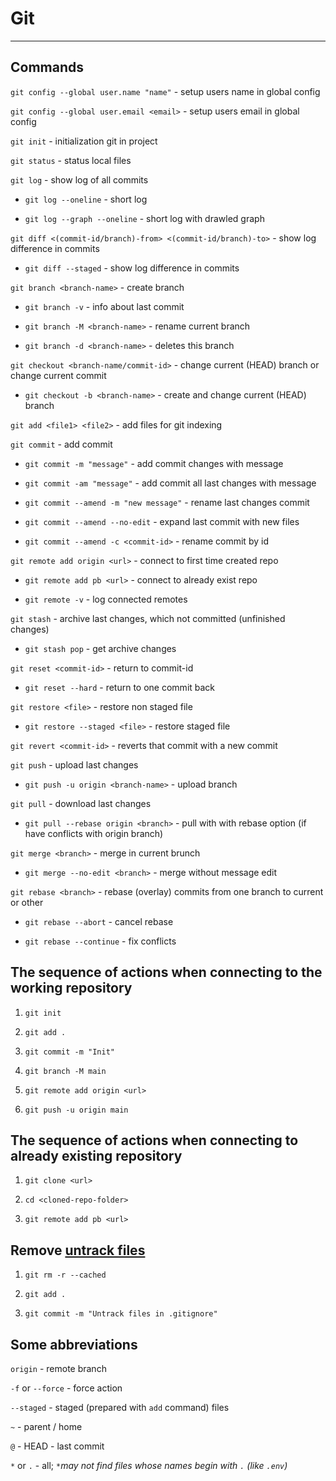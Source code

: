 # Git

---

## Commands

`git config --global user.name "name"` - setup users name in global config

`git config --global user.email <email>` - setup users email in global config

`git init` - initialization git in project

`git status` - status local files

`git log` - show log of all commits

- `git log --oneline` - short log

- `git log --graph --oneline` - short log with drawled graph

`git diff <(commit-id/branch)-from> <(commit-id/branch)-to>` - show log difference in commits

- `git diff --staged` - show log difference in commits

`git branch <branch-name>` - create branch

- `git branch -v` - info about last commit

- `git branch -M <branch-name>` - rename current branch

- `git branch -d <branch-name>` - deletes this branch

`git checkout <branch-name/commit-id>` - change current (HEAD) branch or change current commit

- `git checkout -b <branch-name>` - create and change current (HEAD) branch

`git add <file1> <file2>` - add files for git indexing

`git commit` - add commit

- `git commit -m "message"` - add commit changes with message

- `git commit -am "message"` - add commit all last changes with message

- `git commit --amend -m "new message"` - rename last changes commit

- `git commit --amend --no-edit` - expand last commit with new files

- `git commit --amend -c <commit-id>` - rename commit by id

`git remote add origin <url>` - connect to first time created repo

- `git remote add pb <url>` - connect to already exist repo

- `git remote -v` - log connected remotes

`git stash` - archive last changes, which not committed (unfinished changes)

- `git stash pop` - get archive changes

`git reset <commit-id>` - return to commit-id

- `git reset --hard` - return to one commit back

`git restore <file>` - restore non staged file

- `git restore --staged <file>` - restore staged file

`git revert <commit-id>` - reverts that commit with a new commit

`git push` - upload last changes

- `git push -u origin <branch-name>` - upload branch

`git pull` - download last changes

- `git pull --rebase origin <branch>` - pull with with rebase option (if have conflicts with origin branch)

`git merge <branch>` - merge in current brunch

- `git merge --no-edit <branch>` - merge without message edit

`git rebase <branch>` - rebase (overlay) commits from one branch to current or other

- `git rebase --abort` - cancel rebase

- `git rebase --continue` - fix conflicts

## The sequence of actions when connecting to the working repository

1. `git init`

2. `git add .`

3. `git commit -m "Init"`

4. `git branch -M main`

5. `git remote add origin <url>`

6. `git push -u origin main`

## The sequence of actions when connecting to already existing repository

1. `git clone <url>`

2. `cd <cloned-repo-folder>`

3. `git remote add pb <url>`

## Remove [untrack files](https://stackoverflow.com/questions/45400361/why-is-gitignore-not-ignoring-my-files)

1. `git rm -r --cached`

2. `git add .`

3. `git commit -m "Untrack files in .gitignore"`

## Some abbreviations

`origin` - remote branch

`-f` or `--force` - force action

`--staged` - staged (prepared with `add` command) files

`~` - parent / home

`@` - HEAD - last commit

`*` or `.` - all; _`*`may not find files whose names begin with `.` (like `.env`)_
